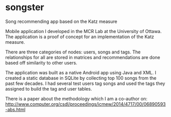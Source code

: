 # songster
Song recommending app based on the Katz measure

Mobile application I developed in the MCR Lab at the University of Ottawa. The application is a proof of concept for an implementation of the Katz measure.

There are three categories of nodes: users, songs and tags. The relationships for all are stored in matrices and recommendations are done based off similarity to other users.

The application was built as a native Android app using Java and XML. I created a static database in SQLite by collecting top 100 songs from the past few decades. I had several test users tag songs and used the tags they assigned to build the tag and user tables.

There is a paper about the methodology which I am a co-author on:
http://www.computer.org/csdl/proceedings/icmew/2014/4717/00/06890593-abs.html
